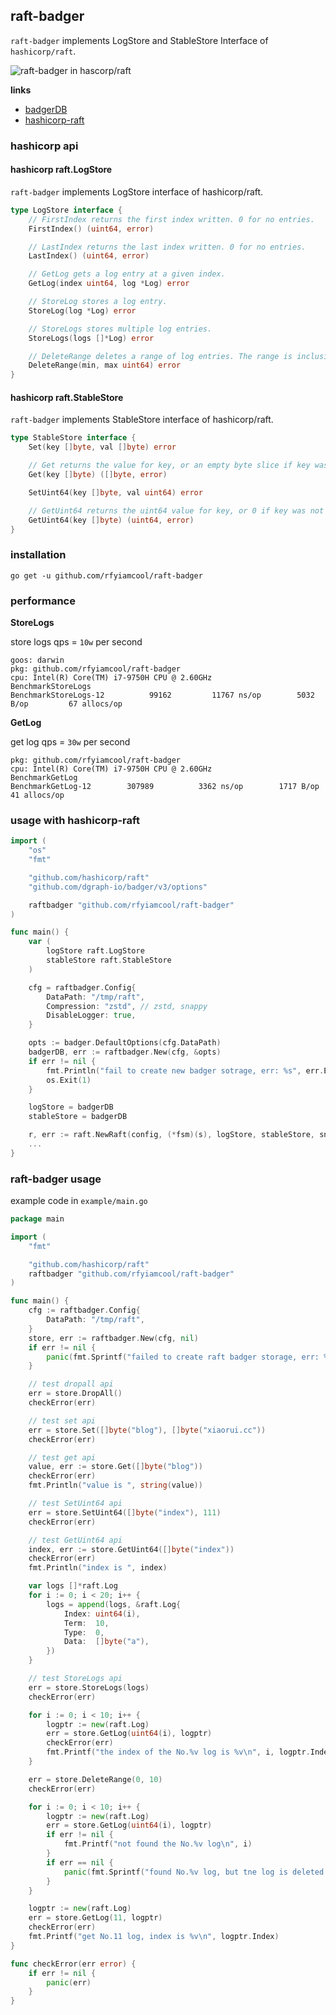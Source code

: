 ## raft-badger

`raft-badger` implements LogStore and StableStore Interface of `hashicorp/raft`.

![raft-badger in hascorp/raft](./docs/design1.jpg)

**links**

- [badgerDB](https://github.com/dgraph-io/badger)
- [hashicorp-raft](https://github.com/hashicorp/raft)

### hashicorp api

#### hashicorp raft.LogStore

`raft-badger` implements LogStore interface of hashicorp/raft.

```go
type LogStore interface {
	// FirstIndex returns the first index written. 0 for no entries.
	FirstIndex() (uint64, error)

	// LastIndex returns the last index written. 0 for no entries.
	LastIndex() (uint64, error)

	// GetLog gets a log entry at a given index.
	GetLog(index uint64, log *Log) error

	// StoreLog stores a log entry.
	StoreLog(log *Log) error

	// StoreLogs stores multiple log entries.
	StoreLogs(logs []*Log) error

	// DeleteRange deletes a range of log entries. The range is inclusive.
	DeleteRange(min, max uint64) error
}
```

#### hashicorp raft.StableStore

`raft-badger` implements StableStore interface of hashicorp/raft.

```go
type StableStore interface {
	Set(key []byte, val []byte) error

	// Get returns the value for key, or an empty byte slice if key was not found.
	Get(key []byte) ([]byte, error)

	SetUint64(key []byte, val uint64) error

	// GetUint64 returns the uint64 value for key, or 0 if key was not found.
	GetUint64(key []byte) (uint64, error)
}
```

### installation

```
go get -u github.com/rfyiamcool/raft-badger
```

### performance

**StoreLogs**

store logs qps = `10w` per second

```
goos: darwin
pkg: github.com/rfyiamcool/raft-badger
cpu: Intel(R) Core(TM) i7-9750H CPU @ 2.60GHz
BenchmarkStoreLogs
BenchmarkStoreLogs-12    	   99162	     11767 ns/op	    5032 B/op	      67 allocs/op
```

**GetLog**

get log qps = `30w` per second

```
pkg: github.com/rfyiamcool/raft-badger
cpu: Intel(R) Core(TM) i7-9750H CPU @ 2.60GHz
BenchmarkGetLog
BenchmarkGetLog-12    	  307989	      3362 ns/op	    1717 B/op	      41 allocs/op
```

### usage with hashicorp-raft

```go
import (
	"os"
	"fmt"

	"github.com/hashicorp/raft"
	"github.com/dgraph-io/badger/v3/options"

	raftbadger "github.com/rfyiamcool/raft-badger"
)

func main() {
	var (
		logStore raft.LogStore
		stableStore raft.StableStore
	)

	cfg = raftbadger.Config{
		DataPath: "/tmp/raft",
		Compression: "zstd", // zstd, snappy
		DisableLogger: true,
	}

	opts := badger.DefaultOptions(cfg.DataPath)
	badgerDB, err := raftbadger.New(cfg, &opts)
	if err != nil {
		fmt.Println("fail to create new badger sotrage, err: %s", err.Error())
		os.Exit(1)
	}

	logStore = badgerDB
	stableStore = badgerDB

	r, err := raft.NewRaft(config, (*fsm)(s), logStore, stableStore, snapshots, transport)
	...
}
```

### raft-badger usage

example code in `example/main.go`

```go
package main

import (
	"fmt"

	"github.com/hashicorp/raft"
	raftbadger "github.com/rfyiamcool/raft-badger"
)

func main() {
	cfg := raftbadger.Config{
		DataPath: "/tmp/raft",
	}
	store, err := raftbadger.New(cfg, nil)
	if err != nil {
		panic(fmt.Sprintf("failed to create raft badger storage, err: %s", err.Error()))
	}

	// test dropall api
	err = store.DropAll()
	checkError(err)

	// test set api
	err = store.Set([]byte("blog"), []byte("xiaorui.cc"))
	checkError(err)

	// test get api
	value, err := store.Get([]byte("blog"))
	checkError(err)
	fmt.Println("value is ", string(value))

	// test SetUint64 api
	err = store.SetUint64([]byte("index"), 111)
	checkError(err)

	// test GetUint64 api
	index, err := store.GetUint64([]byte("index"))
	checkError(err)
	fmt.Println("index is ", index)

	var logs []*raft.Log
	for i := 0; i < 20; i++ {
		logs = append(logs, &raft.Log{
			Index: uint64(i),
			Term:  10,
			Type:  0,
			Data:  []byte("a"),
		})
	}

	// test StoreLogs api
	err = store.StoreLogs(logs)
	checkError(err)

	for i := 0; i < 10; i++ {
		logptr := new(raft.Log)
		err = store.GetLog(uint64(i), logptr)
		checkError(err)
		fmt.Printf("the index of the No.%v log is %v\n", i, logptr.Index)
	}

	err = store.DeleteRange(0, 10)
	checkError(err)

	for i := 0; i < 10; i++ {
		logptr := new(raft.Log)
		err = store.GetLog(uint64(i), logptr)
		if err != nil {
			fmt.Printf("not found the No.%v log\n", i)
		}
		if err == nil {
			panic(fmt.Sprintf("found No.%v log, but tne log is deleted \n", i))
		}
	}

	logptr := new(raft.Log)
	err = store.GetLog(11, logptr)
	checkError(err)
	fmt.Printf("get No.11 log, index is %v\n", logptr.Index)
}

func checkError(err error) {
	if err != nil {
		panic(err)
	}
}
```